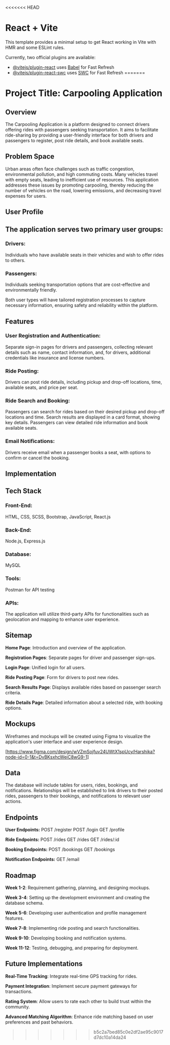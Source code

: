 <<<<<<< HEAD
# React + Vite

This template provides a minimal setup to get React working in Vite with HMR and some ESLint rules.

Currently, two official plugins are available:

- [@vitejs/plugin-react](https://github.com/vitejs/vite-plugin-react/blob/main/packages/plugin-react/README.md) uses [Babel](https://babeljs.io/) for Fast Refresh
- [@vitejs/plugin-react-swc](https://github.com/vitejs/vite-plugin-react-swc) uses [SWC](https://swc.rs/) for Fast Refresh
=======
# **Project Title: Carpooling Application**
## **Overview**

The Carpooling Application is a platform designed to connect drivers offering rides with passengers seeking transportation. It aims to facilitate ride-sharing by providing a user-friendly interface for both drivers and passengers to register, post ride details, and book available seats.

## **Problem Space**
Urban areas often face challenges such as traffic congestion, environmental pollution, and high commuting costs. Many vehicles travel with empty seats, leading to inefficient use of resources. This application addresses these issues by promoting carpooling, thereby reducing the number of vehicles on the road, lowering emissions, and decreasing travel expenses for users.

## **User Profile**

## **The application serves two primary user groups:**
### Drivers:
Individuals who have available seats in their vehicles and wish to offer rides to others.

### Passengers: 
Individuals seeking transportation options that are cost-effective and environmentally friendly.

Both user types will have tailored registration processes to capture necessary information, ensuring safety and reliability within the platform.

## **Features**

### **User Registration and Authentication:**
Separate sign-in pages for drivers and passengers, collecting relevant details such as name, contact information, and, for drivers, additional credentials like insurance and license numbers.

### **Ride Posting:** 
Drivers can post ride details, including pickup and drop-off locations, time, available seats, and price per seat.

### **Ride Search and Booking:** 
Passengers can search for rides based on their desired pickup and drop-off locations and time. Search results are displayed in a card format, showing key details. Passengers can view detailed ride information and book available seats.

### **Email Notifications:**
Drivers receive email when a passenger books a seat, with options to confirm or cancel the booking.



## **Implementation**

## **Tech Stack**

###  **Front-End:**
HTML, CSS, SCSS, Bootstrap, JavaScript, React.js

### **Back-End:**
Node.js, Express.js

### **Database:**
MySQL

### **Tools:**
Postman for API testing

### **APIs**:

The application will utilize third-party APIs for functionalities such as geolocation and mapping to enhance user experience.

## **Sitemap**

**Home Page**: Introduction and overview of the application.

**Registration Pages**: Separate pages for driver and passenger sign-ups.

**Login Page**: Unified login for all users.

**Ride Posting Page**: Form for drivers to post new rides.

**Search Results Page**: Displays available rides based on passenger search criteria.

**Ride Details Page**: Detailed information about a selected ride, with booking options.



## **Mockups**

Wireframes and mockups will be created using Figma to visualize the application's user interface and user experience design.

[https://www.figma.com/design/wVZmSojfuv24UWtX1spUcy/Harshika?node-id=0-1&t=DvBKsxhcWeiC8wG9-1]

## **Data**

The database will include tables for users, rides, bookings, and notifications. Relationships will be established to link drivers to their posted rides, passengers to their bookings, and notifications to relevant user actions.

## **Endpoints**

**User Endpoints:**
POST /register
POST /login
GET /profile

**Ride Endpoints:**
POST /rides
GET /rides
GET /rides/:id

**Booking Endpoints:**
POST /bookings
GET /bookings

**Notification Endpoints:**
GET /email

## **Roadmap**
**Week 1-2**: Requirement gathering, planning, and designing mockups.

**Week 3-4**: Setting up the development environment and creating the database schema.

**Week 5-6**: Developing user authentication and profile management features.

**Week 7-8**: Implementing ride posting and search functionalities.

**Week 9-10**: Developing booking and notification systems.

**Week 11-12**: Testing, debugging, and preparing for deployment.

## **Future Implementations**

**Real-Time Tracking**: Integrate real-time GPS tracking for rides.

**Payment Integration**: Implement secure payment gateways for transactions.

**Rating System**: Allow users to rate each other to build trust within the community.

**Advanced Matching Algorithm**: Enhance ride matching based on user preferences and past behaviors.
>>>>>>> b5c2a7bed85c0e2df2ae95c9017d7dc10a14da24
